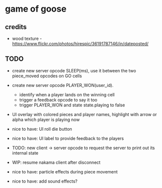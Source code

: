 # game of goose

## credits

- wood texture - https://www.flickr.com/photos/hirespic/36191787146/in/dateposted/


## TODO

- create new server opcode SLEEP(ms), use it between the two piece_moved opcodes on GO cells
- create new server opcode PLAYER_WON(user_id).
	- identify when a player lands on the winning cell
	- trigger a feedback opcode to say it too
	- trigger PLAYER_WON and state state.playing to false
- UI overlay with colored pieces and player names, highlight with arrow or alpha which player is playing now

- nice to have: UI roll die button
- nice to have: UI label to provide feedback to the players
- TODO: new client -> server opcode to request the server to print out its internal state
- WIP: resume nakama client after disconnect
- nice to have: particle effects during piece movement
- nice to have: add sound effects?
